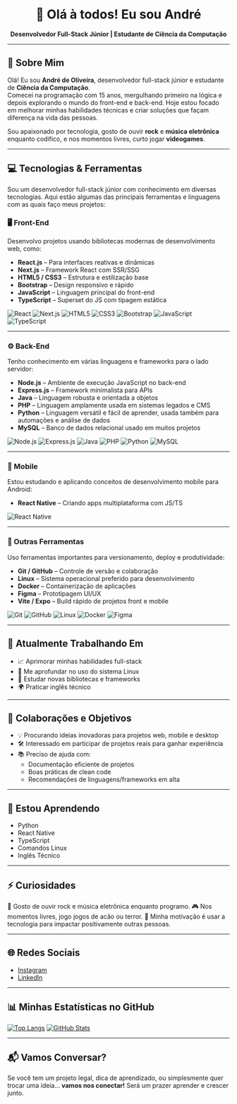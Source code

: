 <div align="center">
  <h1>👋 Olá à todos! Eu sou André</h1>
  <p><strong>Desenvolvedor Full-Stack Júnior | Estudante de Ciência da Computação</strong></p>
</div>

---

## 🚀 Sobre Mim

Olá! Eu sou **André de Oliveira**, desenvolvedor full-stack júnior e estudante de **Ciência da Computação**.  
Comecei na programação com 15 anos, mergulhando primeiro na lógica e depois explorando o mundo do front-end e back-end. Hoje estou focado em melhorar minhas habilidades técnicas e criar soluções que façam diferença na vida das pessoas.

Sou apaixonado por tecnologia, gosto de ouvir **rock** e **música eletrônica** enquanto codifico, e nos momentos livres, curto jogar **videogames**.

---

## 💻 Tecnologias & Ferramentas

Sou um desenvolvedor full-stack júnior com conhecimento em diversas tecnologias. Aqui estão algumas das principais ferramentas e linguagens com as quais faço meus projetos:

### 🖥️ Front-End
 Desenvolvo projetos usando bibliotecas modernas de desenvolvimento web, como:
- **React.js** – Para interfaces reativas e dinâmicas
- **Next.js** – Framework React com SSR/SSG
- **HTML5 / CSS3** – Estrutura e estilização base
- **Bootstrap** – Design responsivo e rápido
- **JavaScript** – Linguagem principal do front-end
- **TypeScript** – Superset do JS com tipagem estática

![React](https://img.shields.io/badge/React-2023.svg?style=for-the-badge&logo=react&logoColor=61DAFB)
![Next.js]( https://img.shields.io/badge/Next.js-black?style=for-the-badge&logo=nextdotjs&logoColor=white)
![HTML5]( https://img.shields.io/badge/HTML5-E34F26?style=for-the-badge&logo=html5&logoColor=white)
![CSS3]( https://img.shields.io/badge/CSS3-1572B6?style=for-the-badge&logo=css3&logoColor=white)
![Bootstrap]( https://img.shields.io/badge/Bootstrap-563D7C?style=for-the-badge&logo=bootstrap&logoColor=white)
![JavaScript]( https://img.shields.io/badge/JavaScript-F7DF1E?style=for-the-badge&logo=javascript&logoColor=black)
![TypeScript]( https://img.shields.io/badge/TypeScript-007ACC?style=for-the-badge&logo=typescript&logoColor=white)

---

### ⚙️ Back-End
Tenho conhecimento em várias linguagens e frameworks para o lado servidor:
- **Node.js** – Ambiente de execução JavaScript no back-end
- **Express.js** – Framework minimalista para APIs
- **Java** – Linguagem robusta e orientada a objetos
- **PHP** – Linguagem amplamente usada em sistemas legados e CMS
- **Python** – Linguagem versátil e fácil de aprender, usada também para automações e análise de dados
- **MySQL** – Banco de dados relacional usado em muitos projetos

![Node.js]( https://img.shields.io/badge/Node.js-43853D?style=for-the-badge&logo=node.js&logoColor=white)
![Express.js]( https://img.shields.io/badge/Express.js-000000?style=for-the-badge&logo=express&logoColor=white)
![Java]( https://img.shields.io/badge/Java-ED8B00?style=for-the-badge&logo=java&logoColor=white)
![PHP]( https://img.shields.io/badge/PHP-777BB4?style=for-the-badge&logo=php&logoColor=white)
![Python]( https://img.shields.io/badge/Python-3776AB?style=for-the-badge&logo=python&logoColor=white)
![MySQL]( https://img.shields.io/badge/MySQL-4479A1?style=for-the-badge&logo=mysql&logoColor=white)

---

### 📱 Mobile
Estou estudando e aplicando conceitos de desenvolvimento mobile para Android:
- **React Native** – Criando apps multiplataforma com JS/TS

![React Native]( https://img.shields.io/badge/React_Native-2023.svg?style=for-the-badge&logo=react&logoColor=61DAFB)

---

### 🔧 Outras Ferramentas
Uso ferramentas importantes para versionamento, deploy e produtividade:
- **Git / GitHub** – Controle de versão e colaboração
- **Linux** – Sistema operacional preferido para desenvolvimento
- **Docker** – Containerização de aplicações
- **Figma** – Prototipagem UI/UX
- **Vite / Expo** – Build rápido de projetos front e mobile

![Git]( https://img.shields.io/badge/Git-F05032?style=for-the-badge&logo=git&logoColor=white)
![GitHub]( https://img.shields.io/badge/GitHub-181717?style=for-the-badge&logo=github&logoColor=white)
![Linux]( https://img.shields.io/badge/Linux-FCC624?style=for-the-badge&logo=linux&logoColor=black)
![Docker]( https://img.shields.io/badge/Docker-2496ED?style=for-the-badge&logo=docker&logoColor=white)
![Figma]( https://img.shields.io/badge/Figma-F24E1E?style=for-the-badge&logo=figma&logoColor=white)

---

## 🔭 Atualmente Trabalhando Em

- 📈 Aprimorar minhas habilidades full-stack
- 🐧 Me aprofundar no uso do sistema Linux
- 🧩 Estudar novas bibliotecas e frameworks
- 🌍 Praticar inglês técnico

---

## 🤝 Colaborações e Objetivos

- 💡 Procurando ideias inovadoras para projetos web, mobile e desktop
- 🛠️ Interessado em participar de projetos reais para ganhar experiência
- 📚 Preciso de ajuda com:
  - Documentação eficiente de projetos
  - Boas práticas de clean code
  - Recomendações de linguagens/frameworks em alta

---

## 🎯 Estou Aprendendo

- Python
- React Native
- TypeScript
- Comandos Linux
- Inglês Técnico

---

## ⚡ Curiosidades

🎵 Gosto de ouvir rock e música eletrônica enquanto programo.
🎮 Nos momentos livres, jogo jogos de acão ou terror.
🧠 Minha motivação é usar a tecnologia para impactar positivamente outras pessoas.

---

## 🌐 Redes Sociais

- [Instagram](https://www.instagram.com/andreoliveiramoura06/)
- [LinkedIn](https://www.linkedin.com/in/andreoliveiramoura/)

---

## 📊 Minhas Estatísticas no GitHub

[![Top Langs](https://github-readme-stats.vercel.app/api/top-langs/?username=Andre-Moura-Dev&theme=dark)]( https://github.com/Andre-Moura-Dev )
[![GitHub Stats](https://github-readme-stats.vercel.app/api/?username=Andre-Moura-Dev&theme=dark)]( https://github.com/Andre-Moura-Dev )

---

## 📬 Vamos Conversar?

Se você tem um projeto legal, dica de aprendizado, ou simplesmente quer trocar uma ideia... **vamos nos conectar!** Será um prazer aprender e crescer junto.
